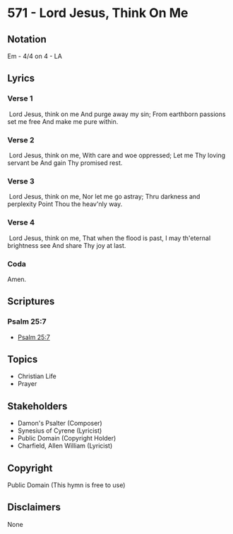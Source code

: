 # 571 - Lord Jesus, Think On Me

## Notation

Em - 4/4 on 4 - LA

## Lyrics

### Verse 1

 Lord Jesus, think on me And purge away my sin; From earthborn passions set me free And make me pure within.

### Verse 2

 Lord Jesus, think on me, With care and woe oppressed; Let me Thy loving servant be  And gain Thy promised rest.

### Verse 3

 Lord Jesus, think on me, Nor let me go astray; Thru darkness and perplexity Point Thou the heav'nly way.

### Verse 4

 Lord Jesus, think on me, That when the flood is past, I may th'eternal brightness see And share Thy joy at last. 

### Coda

Amen.


## Scriptures

### Psalm 25:7

- [Psalm 25:7](https://www.biblegateway.com/passage/?search=Psalm%2025%3A7)


## Topics

- Christian Life
- Prayer

## Stakeholders

- Damon's Psalter (Composer)
- Synesius of Cyrene (Lyricist)
- Public Domain (Copyright Holder)
- Charfield, Allen William (Lyricist)

## Copyright

Public Domain
(This hymn is free to use)

## Disclaimers

None

